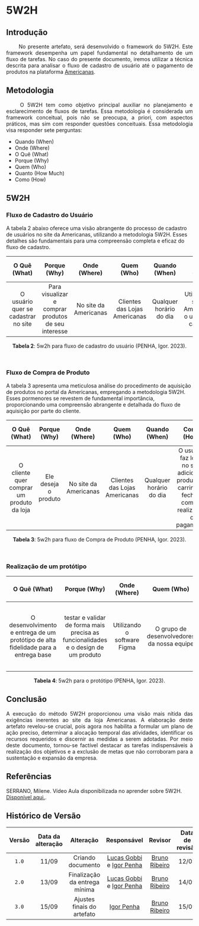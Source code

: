 # 5W2H

## Introdução

<div align="justify">
&emsp;&emsp; No presente artefato, será desenvolvido o framework do 5W2H. Este framework desempenha um papel fundamental no detalhamento de um fluxo de tarefas. No caso do presente documento, iremos utilizar a técnica descrita para analisar o fluxo de cadastro de usuário até o pagamento de produtos na plataforma <a href="https://www.americanas.com.br/?spa=true">Americanas</a>.
</div>

## Metodologia

<div align="justify">
&emsp;&emsp; O 5W2H tem como objetivo principal auxiliar no planejamento e esclarecimento de fluxos de tarefas. Essa metodologia é considerada um framework conceitual, pois não se preocupa, a priori, com aspectos práticos, mas sim com responder questões conceituais. Essa metodologia visa responder sete perguntas:
  
  - Quando (When)
  - Onde (Where)
  - O Quê (What)
  - Porque (Why)
  - Quem (Who)
  - Quanto (How Much)
  - Como (How)
    
</div>

## 5W2H 

### Fluxo de Cadastro do Usuário

A tabela 2 abaixo oferece uma visão abrangente do processo de cadastro de usuários no site da Americanas, utilizando a metodologia 5W2H. Esses detalhes são fundamentais para uma compreensão completa e eficaz do fluxo de cadastro.

| O Quê (What) | Porque (Why) | Onde (Where) | Quem (Who) | Quando (When) | Como (How) | Quanto (How Much) |
| :-----: | :-----: | :-----: | :-----: | :-----: | :-----: | :-----: |
| O usuário quer se cadastrar no site | Para visualizar e comprar produtos de seu interesse | No site da Americanas | Clientes das Lojas Americanas | Qualquer horário do dia | Utilizando o site da Americanas, o usuário se cadastra | Gratuito |

<div style="text-align: center">
<p> <b>Tabela 2</b>: 5w2h para fluxo de cadastro do usuário (PENHA, Igor. 2023). </p>
</div>

</br>

### Fluxo de Compra de Produto

A tabela 3 apresenta uma meticulosa análise do procedimento de aquisição de produtos no portal da Americanas, empregando a metodologia 5W2H. Esses pormenores se revestem de fundamental importância, proporcionando uma compreensão abrangente e detalhada do fluxo de aquisição por parte do cliente.

| O Quê (What) | Porque (Why) | Onde (Where) | Quem (Who) | Quando (When) | Como (How) | Quanto (How Much) |
| :-----: | :-----: | :-----: | :-----: | :-----: | :-----: | :-----: |
| O cliente quer comprar um produto da loja | Ele deseja o produto | No site da Americanas | Clientes das Lojas Americanas | Qualquer horário do dia | O usuário faz login no site, adiciona o produto no carrinho e fecha a compra realizando o pagamento | Depende do preço do produto |

<div style="text-align: center">
<p> <b>Tabela 3</b>: 5w2h para fluxo de Compra de Produto (PENHA, Igor. 2023). </p>
</div>

</br>

### Realização de um protótipo

| O Quê (What) | Porque (Why) | Onde (Where) | Quem (Who) | Quando (When) | Como (How) | Quanto (How Much) |
| :-----: | :-----: | :-----: | :-----: | :-----: | :-----: | :-----: |
| O desenvolvimento e entrega de um protótipo de alta fidelidade para a entrega base | testar e validar de forma mais precisa as funcionalidades e o design de um produto | Utilizando o software Figma | O grupo de desenvolvedores da nossa equipe | Para a entrega base do projeto | A partir dos storyboards, realizar um protótipo condizente com o nosso produto e fluxo | Não será necessário nenhum valor financeiro, apenas tempo e trabalho |

<div style="text-align: center">
<p> <b>Tabela 4</b>: 5w2h para o protótipo (PENHA, Igor. 2023). </p>
</div>

## Conclusão

<div align="justify">
  A execução do método 5W2H proporcionou uma visão mais nítida das exigências inerentes ao site da loja Americanas. A elaboração deste artefato revelou-se crucial, pois agora nos habilita a formular um plano de ação preciso, determinar a alocação temporal das atividades, identificar os recursos requeridos e discernir as medidas a serem adotadas. Por meio deste documento, tornou-se factível destacar as tarefas indispensáveis à realização dos objetivos e a exclusão de metas que não corroboram para a sustentação e expansão da empresa.
  
</div>

## Referências

SERRANO, Milene. Vídeo Aula disponibilizada no aprender sobre 5W2H. [Disponível aqui.](https://unbbr-my.sharepoint.com/personal/mileneserrano_unb_br/_layouts/15/stream.aspx?id=%2Fpersonal%2Fmileneserrano%5Funb%5Fbr%2FDocuments%2FArqDSW%20%2D%20V%C3%ADdeosOriginais%2F02b%20%2D%20VideoAula%20%2D%20DSW%2DBase%20%2D%205W2H%2Emp4&ga=1).

##  Histórico de Versão

|  Versão  |   Data da alteração  |   Alteração  |  Responsável  |  Revisor  | Data de revisão |
| :--------: | :--------------------: | :-----------: | :--------------: | :--------: | :-----------------: |
|    `1.0`   |    11/09      |  Criando documento  |  [Lucas Gobbi](https://github.com/LucasBergholz) e [Igor Penha](https://github.com/igorpenhaa)  | [Bruno Ribeiro](https://github.com/brunoriibeiro)   | 12/09 |
|    `2.0`   |    13/09      |  Finalização da entrega mínima  |  [Lucas Gobbi](https://github.com/LucasBergholz) e [Igor Penha](https://github.com/igorpenhaa)  | [Bruno Ribeiro](https://github.com/brunoriibeiro)   | 14/09 |
|    `3.0`   |    15/09      | Ajustes finais do artefato |  [Igor Penha](https://github.com/igorpenhaa)  | [Bruno Ribeiro](https://github.com/brunoriibeiro)  | 15/09 |
